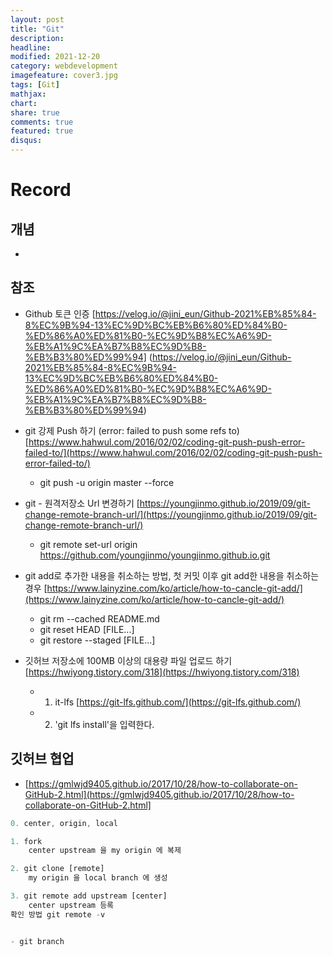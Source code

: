 ```yaml
---
layout: post
title: "Git"
description: 
headline: 
modified: 2021-12-20
category: webdevelopment
imagefeature: cover3.jpg
tags: [Git]
mathjax: 
chart: 
share: true
comments: true
featured: true
disqus:
---
```


# Record
## 개념
- 

## 참조

- Github 토큰 인증 [https://velog.io/@jini_eun/Github-2021%EB%85%84-8%EC%9B%94-13%EC%9D%BC%EB%B6%80%ED%84%B0-%ED%86%A0%ED%81%B0-%EC%9D%B8%EC%A6%9D-%EB%A1%9C%EA%B7%B8%EC%9D%B8-%EB%B3%80%ED%99%94] (https://velog.io/@jini_eun/Github-2021%EB%85%84-8%EC%9B%94-13%EC%9D%BC%EB%B6%80%ED%84%B0-%ED%86%A0%ED%81%B0-%EC%9D%B8%EC%A6%9D-%EB%A1%9C%EA%B7%B8%EC%9D%B8-%EB%B3%80%ED%99%94)

- git 강제 Push 하기 (error: failed to push some refs to) [https://www.hahwul.com/2016/02/02/coding-git-push-push-error-failed-to/](https://www.hahwul.com/2016/02/02/coding-git-push-push-error-failed-to/)
    * git push -u origin master --force

- git - 원격저장소 Url 변경하기 [https://youngjinmo.github.io/2019/09/git-change-remote-branch-url/](https://youngjinmo.github.io/2019/09/git-change-remote-branch-url/)
    * git remote set-url origin https://github.com/youngjinmo/youngjinmo.github.io.git

- git add로 추가한 내용을 취소하는 방법, 첫 커밋 이후 git add한 내용을 취소하는 경우 [https://www.lainyzine.com/ko/article/how-to-cancle-git-add/](https://www.lainyzine.com/ko/article/how-to-cancle-git-add/)
    * git rm --cached README.md
    * git reset HEAD [FILE...]
    * git restore --staged [FILE...]

- 깃허브 저장소에 100MB 이상의 대용량 파일 업로드 하기 [https://hwiyong.tistory.com/318](https://hwiyong.tistory.com/318)
    * 1. it-lfs [https://git-lfs.github.com/](https://git-lfs.github.com/)
    * 2. 'git lfs install'을 입력한다.

## 깃허브 협업
- [https://gmlwjd9405.github.io/2017/10/28/how-to-collaborate-on-GitHub-2.html](https://gmlwjd9405.github.io/2017/10/28/how-to-collaborate-on-GitHub-2.html]

```JavaScript
0. center, origin, local

1. fork
    center upstream 을 my origin 에 복제

2. git clone [remote]
    my origin 을 local branch 에 생성

3. git remote add upstream [center]
    center upstream 등록
확인 방법 git remote -v


- git branch
```

